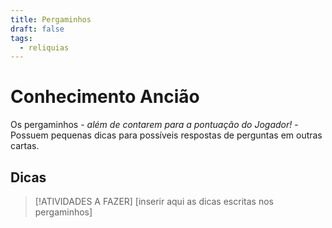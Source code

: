 ```yaml
---
title: Pergaminhos
draft: false
tags:
  - reliquias
---
```

# Conhecimento Ancião
Os pergaminhos - _além de contarem para a pontuação do Jogador!_ - Possuem pequenas dicas para possíveis respostas de perguntas em outras cartas.  

## Dicas

>[!ATIVIDADES A FAZER]
>\[inserir aqui as dicas escritas nos pergaminhos]